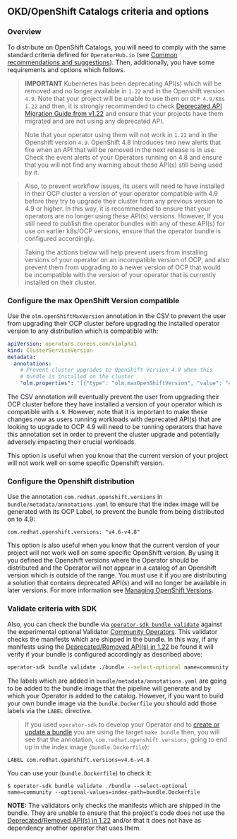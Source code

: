 ## OKD/OpenShift Catalogs criteria and options

### Overview

To distribute on OpenShift Catalogs, you will need to comply with the same standard criteria defined for `OperatorHub.io` (see [Common recommendations and suggestions](https://olm.operatorframework.io/docs/best-practices/common/#validate-your-bundle-before-publish-it)). Then, additionally, you have some requirements and options which follows.

> **IMPORTANT** Kubernetes has been deprecating API(s) which will be removed and no longer available in `1.22` and in the Openshift version `4.9`. Note that your project will be unable to use them on `OCP 4.9/K8s 1.22` and then, it is strongly recommended to check [Deprecated API Migration Guide from v1.22][k8s-deprecated-guide] and ensure that your projects have them migrated and are not using any deprecated API.

> Note that your operator using them will not work in  `1.22` and in the Openshift version `4.9`. OpenShift 4.8 introduces two new alerts that fire when an API that will be removed in the next release is in use. Check the event alerts of your Operators running on 4.8 and ensure that you will not find any warning about these API(s) still being used by it. 

> Also, to prevent workflow issues, its users will need to have installed in their OCP cluster a version of your operator compatible with 4.9 before they try to upgrade their cluster from any previous version to 4.9 or higher. In this way, it is recommended to ensure that your operators are no longer using these API(s) versions. However, If you still need to publish the operator bundles with any of these API(s) for use on earlier k8s/OCP versions, ensure that the operator bundle is configured accordingly. 

> Taking the actions below will help prevent users from installing versions of your operator on an incompatible version of OCP, and also prevent them from upgrading to a newer version of OCP that would be incompatible with the version of your operator that is currently installed on their cluster.

### Configure the max OpenShift Version compatible

Use the `olm.openShiftMaxVersion` annotation in the CSV to prevent the user from upgrading their OCP cluster before upgrading the installed operator version to any distribution which is compatible with:

```yaml
apiVersion: operators.coreos.com/v1alpha1
kind: ClusterServiceVersion
metadata:
  annotations:
    # Prevent cluster upgrades to OpenShift Version 4.9 when this 
    # bundle is installed on the cluster
    "olm.properties": '[{"type": "olm.maxOpenShiftVersion", "value": "4.8"}]'
```

The CSV annotation will eventually prevent the user from upgrading their OCP cluster before they have installed a version of your operator which is compatible with `4.9`. However, note that it is important to make these changes now as users running workloads with deprecated API(s) that are looking to upgrade to OCP 4.9 will need to be running operators that have this annotation set in order to prevent the cluster upgrade and potentially adversely impacting their crucial workloads.

This option is useful when you know that the current version of your project will not work well on some specific Openshift version.

### Configure the Openshift distribution 

Use the annotation `com.redhat.openshift.versions` in `bundle/metadata/annotations.yaml` to ensure that the index image will be generated with its OCP Label, to prevent the bundle from being distributed on to 4.9:
 
```
com.redhat.openshift.versions: "v4.6-v4.8"
```

This option is also useful when you know that the current version of your project will not work well on some specific OpenShift version. By using it you defined the Openshift versions where the Operator should be distributed and the Operator will not appear in a catalog of an Openshift version which is outside of the range. You must use it if you are distributing a solution that contains deprecated API(s) and will no longer be available in later versions. For more information see [Managing OpenShift Versions][managing-openshift-versions].

### Validate criteria with SDK

Also, you can check the bundle via [`operator-sdk bundle validate`][sdk-cli-bundle-validate] against the experimental optional Validator [Community Operators][optional-validators]. This validator checks the manifests which are shipped in the bundle. In this way, if any manifests using the [Deprecated/Removed API(s) in 1.22][k8s-deprecated-guide] be found it will verify if your bundle is configured accordingly as described above:

```sh
operator-sdk bundle validate ./bundle --select-optional name=community
```

The labels which are added in `bundle/metadata/annotations.yaml` are going to be added to the bundle image that  the pipeline will generate and by which your Operator is added to the catalog. However, if you want to build your own bundle image via the `bundle.Dockerfile` you should add those labels via the `LABEL` directive.

> If you used `operator-sdk` to develop your Operator and to [create or update a bundle](https://sdk.operatorframework.io/docs/olm-integration/quickstart-bundle/#creating-a-bundle) you are using the target `make bundle` then, you will see that the annotation, `com.redhat.openshift.versions`, going to end up in the index image (`bundle.Dockerfile`): 

```
LABEL com.redhat.openshift.versions=v4.6-v4.8
```

You can use your (`bundle.Dockerfile`) to check it:

```
$ operator-sdk bundle validate ./bundle --select-optional name=community --optional-values=index-path=bundle.Dockerfile
```

**NOTE:** The validators only checks the manifests which are shipped in the bundle. They are unable to ensure that the project's code does not use the [Deprecated/Removed API(s) in 1.22][k8s-deprecated-guide] and/or that it does not have as dependency another operator that uses them. 

[sdk-cli-bundle-validate]: https://sdk.operatorframework.io/docs/cli/operator-sdk_bundle_validate/
[managing-openshift-versions]: https://redhat-connect.gitbook.io/certified-operator-guide/ocp-deployment/operator-metadata/bundle-directory/managing-openshift-versions
[optional-validators]: https://olm.operatorframework.io/docs/tasks/creating-operator-bundle/#optional-validation
[k8s-deprecated-guide]: https://kubernetes.io/docs/reference/using-api/deprecation-guide/#v1-22